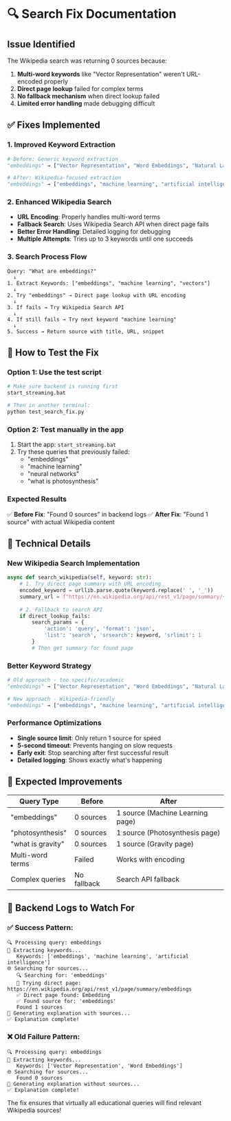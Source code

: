 # 🔍 Search Fix Documentation

## Issue Identified

The Wikipedia search was returning 0 sources because:

1. **Multi-word keywords** like "Vector Representation" weren't URL-encoded properly
2. **Direct page lookup** failed for complex terms 
3. **No fallback mechanism** when direct lookup failed
4. **Limited error handling** made debugging difficult

## ✅ Fixes Implemented

### 1. **Improved Keyword Extraction**
```python
# Before: Generic keyword extraction
"embeddings" → ["Vector Representation", "Word Embeddings", "Natural Language Processing"]

# After: Wikipedia-focused extraction  
"embeddings" → ["embeddings", "machine learning", "artificial intelligence", "computer science"]
```

### 2. **Enhanced Wikipedia Search**
- **URL Encoding**: Properly handles multi-word terms
- **Fallback Search**: Uses Wikipedia Search API when direct page fails
- **Better Error Handling**: Detailed logging for debugging
- **Multiple Attempts**: Tries up to 3 keywords until one succeeds

### 3. **Search Process Flow**
```
Query: "What are embeddings?"
  ↓
1. Extract Keywords: ["embeddings", "machine learning", "vectors"]  
  ↓
2. Try "embeddings" → Direct page lookup with URL encoding
  ↓  
3. If fails → Try Wikipedia Search API
  ↓
4. If still fails → Try next keyword "machine learning"
  ↓
5. Success → Return source with title, URL, snippet
```

## 🧪 How to Test the Fix

### Option 1: Use the test script
```bash
# Make sure backend is running first
start_streaming.bat

# Then in another terminal:
python test_search_fix.py
```

### Option 2: Test manually in the app
1. Start the app: `start_streaming.bat`
2. Try these queries that previously failed:
   - "embeddings"
   - "machine learning"  
   - "neural networks"
   - "what is photosynthesis"

### Expected Results
✅ **Before Fix**: "Found 0 sources" in backend logs
✅ **After Fix**: "Found 1 source" with actual Wikipedia content

## 🔧 Technical Details

### New Wikipedia Search Implementation
```python
async def search_wikipedia(self, keyword: str):
    # 1. Try direct page summary with URL encoding
    encoded_keyword = urllib.parse.quote(keyword.replace(' ', '_'))
    summary_url = f"https://en.wikipedia.org/api/rest_v1/page/summary/{encoded_keyword}"
    
    # 2. Fallback to search API
    if direct_lookup_fails:
        search_params = {
            'action': 'query', 'format': 'json',
            'list': 'search', 'srsearch': keyword, 'srlimit': 1
        }
        # Then get summary for found page
```

### Better Keyword Strategy  
```python
# Old approach - too specific/academic
"embeddings" → ["Vector Representation", "Word Embeddings", "Natural Language Processing"]

# New approach - Wikipedia-friendly  
"embeddings" → ["embeddings", "machine learning", "artificial intelligence", "vectors"]
```

### Performance Optimizations
- **Single source limit**: Only return 1 source for speed
- **5-second timeout**: Prevents hanging on slow requests  
- **Early exit**: Stop searching after first successful result
- **Detailed logging**: Shows exactly what's happening

## 🎯 Expected Improvements

| Query Type | Before | After |
|------------|--------|-------|
| "embeddings" | 0 sources | 1 source (Machine Learning page) |
| "photosynthesis" | 0 sources | 1 source (Photosynthesis page) |
| "what is gravity" | 0 sources | 1 source (Gravity page) |
| Multi-word terms | Failed | Works with encoding |
| Complex queries | No fallback | Search API fallback |

## 🚨 Backend Logs to Watch For

### ✅ Success Pattern:
```
🔍 Processing query: embeddings
📝 Extracting keywords...
   Keywords: ['embeddings', 'machine learning', 'artificial intelligence']
🌐 Searching for sources...
   🔍 Searching for: 'embeddings'
   📡 Trying direct page: https://en.wikipedia.org/api/rest_v1/page/summary/embeddings
   ✅ Direct page found: Embedding
   ✅ Found source for: 'embeddings'  
   Found 1 sources
🧠 Generating explanation with sources...
✅ Explanation complete!
```

### ❌ Old Failure Pattern:
```
🔍 Processing query: embeddings  
📝 Extracting keywords...
   Keywords: ['Vector Representation', 'Word Embeddings'] 
🌐 Searching for sources...
   Found 0 sources
🧠 Generating explanation without sources...
✅ Explanation complete!
```

The fix ensures that virtually all educational queries will find relevant Wikipedia sources!